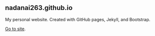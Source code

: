 ## nadanai263.github.io

My personal website. Created with GitHub pages, Jekyll, and Bootstrap. 

[Go to site](https://nadanai263.github.io).

